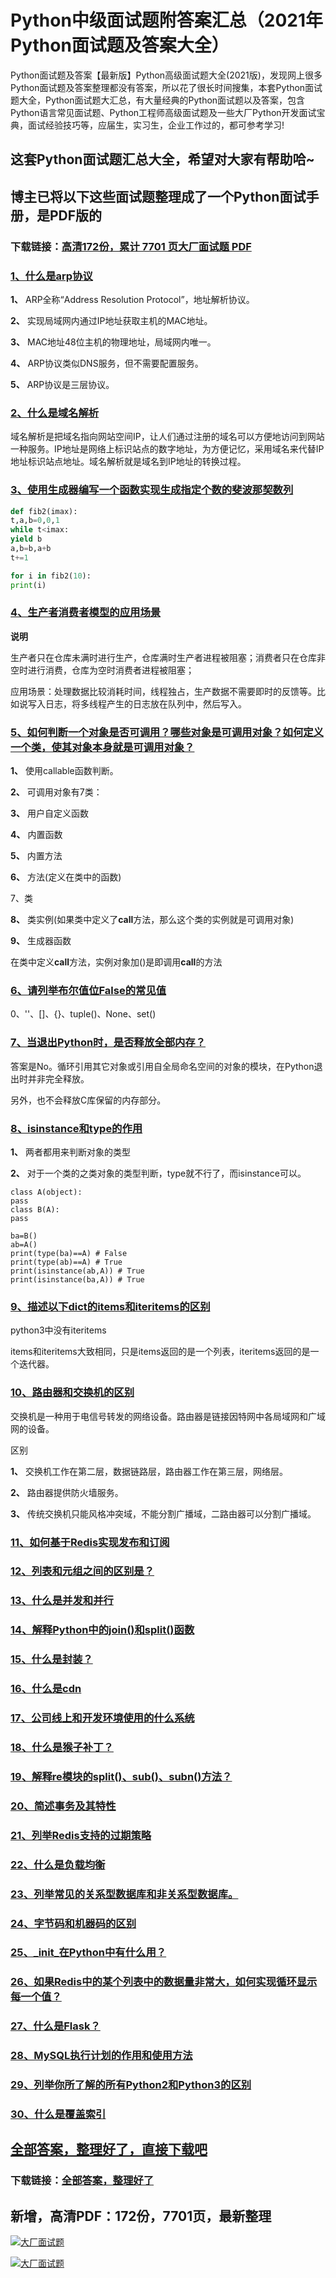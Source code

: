 # Python中级面试题附答案汇总（2021年Python面试题及答案大全）

Python面试题及答案【最新版】Python高级面试题大全(2021版)，发现网上很多Python面试题及答案整理都没有答案，所以花了很长时间搜集，本套Python面试题大全，Python面试题大汇总，有大量经典的Python面试题以及答案，包含Python语言常见面试题、Python工程师高级面试题及一些大厂Python开发面试宝典，面试经验技巧等，应届生，实习生，企业工作过的，都可参考学习!

## 这套Python面试题汇总大全，希望对大家有帮助哈~ 

## 博主已将以下这些面试题整理成了一个Python面试手册，是PDF版的

### 下载链接：[高清172份，累计 7701 页大厂面试题  PDF](https://github.com/javatechnorth/javanorth-itbooks/blob/master/docs/index.md)


### [1、什么是arp协议](https://gitee.com/souyunku/NewDevBooks/blob/master/docs/Python/Python中级面试题附答案汇总（2021年Python面试题及答案大全）.md#1什么是arp协议)  


**1、** ARP全称“Address Resolution Protocol”，地址解析协议。

**2、** 实现局域网内通过IP地址获取主机的MAC地址。

**3、** MAC地址48位主机的物理地址，局域网内唯一。

**4、** ARP协议类似DNS服务，但不需要配置服务。

**5、** ARP协议是三层协议。


### [2、什么是域名解析](https://gitee.com/souyunku/NewDevBooks/blob/master/docs/Python/Python中级面试题附答案汇总（2021年Python面试题及答案大全）.md#2什么是域名解析)  


域名解析是把域名指向网站空间IP，让人们通过注册的域名可以方便地访问到网站一种服务。IP地址是网络上标识站点的数字地址，为方便记忆，采用域名来代替IP地址标识站点地址。域名解析就是域名到IP地址的转换过程。


### [3、使用生成器编写一个函数实现生成指定个数的斐波那契数列](https://gitee.com/souyunku/NewDevBooks/blob/master/docs/Python/Python中级面试题附答案汇总（2021年Python面试题及答案大全）.md#3使用生成器编写一个函数实现生成指定个数的斐波那契数列)  


```python
def fib2(imax):
t,a,b=0,0,1
while t<imax:
yield b
a,b=b,a+b
t+=1

for i in fib2(10):
print(i)
```


### [4、生产者消费者模型的应用场景](https://gitee.com/souyunku/NewDevBooks/blob/master/docs/Python/Python中级面试题附答案汇总（2021年Python面试题及答案大全）.md#4生产者消费者模型的应用场景)  


**说明**

生产者只在仓库未满时进行生产，仓库满时生产者进程被阻塞；消费者只在仓库非空时进行消费，仓库为空时消费者进程被阻塞；

应用场景：处理数据比较消耗时间，线程独占，生产数据不需要即时的反馈等。比如说写入日志，将多线程产生的日志放在队列中，然后写入。


### [5、如何判断一个对象是否可调用？哪些对象是可调用对象？如何定义一个类，使其对象本身就是可调用对象？](https://gitee.com/souyunku/NewDevBooks/blob/master/docs/Python/Python中级面试题附答案汇总（2021年Python面试题及答案大全）.md#5如何判断一个对象是否可调用哪些对象是可调用对象如何定义一个类使其对象本身就是可调用对象)  


**1、** 使用callable函数判断。

**2、** 可调用对象有7类：

**3、** 用户自定义函数

**4、** 内置函数

**5、** 内置方法

**6、** 方法(定义在类中的函数)

7、类

**8、** 类实例(如果类中定义了**call**方法，那么这个类的实例就是可调用对象)

**9、** 生成器函数

在类中定义**call**方法，实例对象加()是即调用**call**的方法


### [6、请列举布尔值位False的常见值](https://gitee.com/souyunku/NewDevBooks/blob/master/docs/Python/Python中级面试题附答案汇总（2021年Python面试题及答案大全）.md#6请列举布尔值位false的常见值)  


0、''、[]、{}、tuple()、None、set()


### [7、当退出Python时，是否释放全部内存？](https://gitee.com/souyunku/NewDevBooks/blob/master/docs/Python/Python中级面试题附答案汇总（2021年Python面试题及答案大全）.md#7当退出python时是否释放全部内存)  


答案是No。循环引用其它对象或引用自全局命名空间的对象的模块，在Python退出时并非完全释放。

另外，也不会释放C库保留的内存部分。


### [8、isinstance和type的作用](https://gitee.com/souyunku/NewDevBooks/blob/master/docs/Python/Python中级面试题附答案汇总（2021年Python面试题及答案大全）.md#8isinstance和type的作用)  


**1、** 两者都用来判断对象的类型

**2、** 对于一个类的之类对象的类型判断，type就不行了，而isinstance可以。

```pyyhon
class A(object):
pass
class B(A):
pass

ba=B()
ab=A()
print(type(ba)==A) # False
print(type(ab)==A) # True
print(isinstance(ab,A)) # True
print(isinstance(ba,A)) # True
```


### [9、描述以下dict的items和iteritems的区别](https://gitee.com/souyunku/NewDevBooks/blob/master/docs/Python/Python中级面试题附答案汇总（2021年Python面试题及答案大全）.md#9描述以下dict的items和iteritems的区别)  


python3中没有iteritems

items和iteritems大致相同，只是items返回的是一个列表，iteritems返回的是一个迭代器。


### [10、路由器和交换机的区别](https://gitee.com/souyunku/NewDevBooks/blob/master/docs/Python/Python中级面试题附答案汇总（2021年Python面试题及答案大全）.md#10路由器和交换机的区别)  


交换机是一种用于电信号转发的网络设备。路由器是链接因特网中各局域网和广域网的设备。

区别

**1、** 交换机工作在第二层，数据链路层，路由器工作在第三层，网络层。

**2、** 路由器提供防火墙服务。

**3、** 传统交换机只能风格冲突域，不能分割广播域，二路由器可以分割广播域。


### [11、如何基于Redis实现发布和订阅](https://gitee.com/souyunku/NewDevBooks/blob/master/docs/Python/Python中级面试题附答案汇总（2021年Python面试题及答案大全）.md#11如何基于redis实现发布和订阅)  

### [12、列表和元组之间的区别是？](https://gitee.com/souyunku/NewDevBooks/blob/master/docs/Python/Python中级面试题附答案汇总（2021年Python面试题及答案大全）.md#12列表和元组之间的区别是)  

### [13、什么是并发和并行](https://gitee.com/souyunku/NewDevBooks/blob/master/docs/Python/Python中级面试题附答案汇总（2021年Python面试题及答案大全）.md#13什么是并发和并行)  

### [14、解释Python中的join()和split()函数](https://gitee.com/souyunku/NewDevBooks/blob/master/docs/Python/Python中级面试题附答案汇总（2021年Python面试题及答案大全）.md#14解释python中的join和split函数)  

### [15、什么是封装？](https://gitee.com/souyunku/NewDevBooks/blob/master/docs/Python/Python中级面试题附答案汇总（2021年Python面试题及答案大全）.md#15什么是封装)  

### [16、什么是cdn](https://gitee.com/souyunku/NewDevBooks/blob/master/docs/Python/Python中级面试题附答案汇总（2021年Python面试题及答案大全）.md#16什么是cdn)  

### [17、公司线上和开发环境使用的什么系统](https://gitee.com/souyunku/NewDevBooks/blob/master/docs/Python/Python中级面试题附答案汇总（2021年Python面试题及答案大全）.md#17公司线上和开发环境使用的什么系统)  

### [18、什么是猴子补丁？](https://gitee.com/souyunku/NewDevBooks/blob/master/docs/Python/Python中级面试题附答案汇总（2021年Python面试题及答案大全）.md#18什么是猴子补丁)  

### [19、解释re模块的split()、sub()、subn()方法？](https://gitee.com/souyunku/NewDevBooks/blob/master/docs/Python/Python中级面试题附答案汇总（2021年Python面试题及答案大全）.md#19解释re模块的splitsubsubn方法)  

### [20、简述事务及其特性](https://gitee.com/souyunku/NewDevBooks/blob/master/docs/Python/Python中级面试题附答案汇总（2021年Python面试题及答案大全）.md#20简述事务及其特性)  

### [21、列举Redis支持的过期策略](https://gitee.com/souyunku/NewDevBooks/blob/master/docs/Python/Python中级面试题附答案汇总（2021年Python面试题及答案大全）.md#21列举redis支持的过期策略)  

### [22、什么是负载均衡](https://gitee.com/souyunku/NewDevBooks/blob/master/docs/Python/Python中级面试题附答案汇总（2021年Python面试题及答案大全）.md#22什么是负载均衡)  

### [23、列举常见的关系型数据库和非关系型数据库。](https://gitee.com/souyunku/NewDevBooks/blob/master/docs/Python/Python中级面试题附答案汇总（2021年Python面试题及答案大全）.md#23列举常见的关系型数据库和非关系型数据库。)  

### [24、字节码和机器码的区别](https://gitee.com/souyunku/NewDevBooks/blob/master/docs/Python/Python中级面试题附答案汇总（2021年Python面试题及答案大全）.md#24字节码和机器码的区别)  

### [25、_init_在Python中有什么用？](https://gitee.com/souyunku/NewDevBooks/blob/master/docs/Python/Python中级面试题附答案汇总（2021年Python面试题及答案大全）.md#25_init_在python中有什么用)  

### [26、如果Redis中的某个列表中的数据量非常大，如何实现循环显示每一个值？](https://gitee.com/souyunku/NewDevBooks/blob/master/docs/Python/Python中级面试题附答案汇总（2021年Python面试题及答案大全）.md#26如果redis中的某个列表中的数据量非常大如何实现循环显示每一个值)  

### [27、什么是Flask？](https://gitee.com/souyunku/NewDevBooks/blob/master/docs/Python/Python中级面试题附答案汇总（2021年Python面试题及答案大全）.md#27什么是flask)  

### [28、MySQL执行计划的作用和使用方法](https://gitee.com/souyunku/NewDevBooks/blob/master/docs/Python/Python中级面试题附答案汇总（2021年Python面试题及答案大全）.md#28mysql执行计划的作用和使用方法)  

### [29、列举你所了解的所有Python2和Python3的区别](https://gitee.com/souyunku/NewDevBooks/blob/master/docs/Python/Python中级面试题附答案汇总（2021年Python面试题及答案大全）.md#29列举你所了解的所有python2和python3的区别)  

### [30、什么是覆盖索引](https://gitee.com/souyunku/NewDevBooks/blob/master/docs/Python/Python中级面试题附答案汇总（2021年Python面试题及答案大全）.md#30什么是覆盖索引)  





## [全部答案，整理好了，直接下载吧](https://gitee.com/souyunku/DevBooks/blob/master/docs/daan.md)

### 下载链接：[全部答案，整理好了](https://gitee.com/souyunku/NewDevBooks/blob/master/docs/daan.md)




## 新增，高清PDF：172份，7701页，最新整理

[![大厂面试题](https://www.souyunku.com/wp-content/uploads/weixin/mst.png "架构师专栏")](https://www.souyunku.com/wp-content/uploads/weixin/githup-weixin.png "架构师专栏")

[![大厂面试题](https://www.souyunku.com/wp-content/uploads/weixin/githup-weixin.png "架构师专栏")](https://www.souyunku.com/wp-content/uploads/weixin/githup-weixin.png "架构师专栏")
